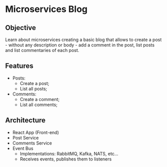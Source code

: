 # Microservices Blog

## Objective
Learn about microservices creating a basic blog that allows to create a post - without any description or body - add a comment in the post, list posts and list commentaries of each post.

## Features
- Posts:
  - Create a post;
  - List all posts;
- Comments:
  - Create a comment;
  - List all comments;

## Architecture
- React App (Front-end)
- Post Service
- Comments Service
- Event Bus
  - Implementations: RabbitMQ, Kafka, NATS, etc...
  - Receives events, publishes them to listeners
